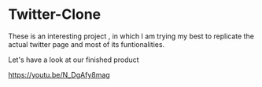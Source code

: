 # Twitter-Clone
These is an interesting project , in which I am trying my best to replicate the actual twitter page and most of its funtionalities.

Let's have a look at our finished product

https://youtu.be/N_DgAfy8mag
